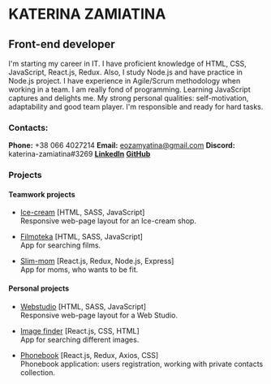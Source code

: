 # KATERINA ZAMIATINA

## Front-end developer

I'm starting my career in IT. I have proficient knowledge of HTML, CSS, JavaScript, React.js, Redux. Also, I study Node.js and have practice in Node.js project. I have experience in Agile/Scrum methodology when working in a team.
I am really fond of programming. Learning JavaScript captures and delights me.
My strong personal qualities: self-motivation, adaptability and good team player. I'm responsible and ready for hard tasks.


### Contacts:

**Phone:** +38 066 4027214
**Email:** eozamyatina@gmail.com
**Discord:** katerina-zamiatina#3269
**[LinkedIn](https://www.linkedin.com/in/ezamiatina/)**
**[GitHub](https://github.com/Katerina-Zamiatina)**


### Projects


#### Teamwork projects

   * [Ice-cream](https://not-a-crutch-team.github.io/ice-cream-from-group-4/)
   [HTML, SASS, JavaScript]\
   Responsive web-page layout for an Ice-cream shop.

   * [Filmoteka](https://filmoteka-group4.netlify.app/)
   [HTML, SASS, JavaScript]\
   App for searching films.
   
   * [Slim-mom](https://slimmom5group.netlify.app/)
   [React.js, Redux, Node.js, Express]\
   App for moms, who wants to be fit.

#### Personal projects

   * [Webstudio](https://katerina-zamiatina.github.io/goit-markup-hw-08/)
   [HTML, SASS, JavaScript]\
   Responsive web-page layout for a Web Studio.

   * [Image finder](https://katerina-zamiatina.github.io/goit-react-hw-03-image-finder/)
   [React.js, CSS, HTML]\
   App for searching different images.

   * [Phonebook](https://amazing-phonebook.netlify.app/)
   [React.js, Redux, Axios, CSS]\
   Phonebook application: users registration, working with private contacts collection.